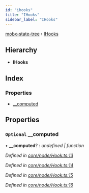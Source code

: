 ```yaml
---
id: "ihooks"
title: "IHooks"
sidebar_label: "IHooks"
---
```


[mobx-state-tree](../index.md) › [IHooks](ihooks.md)

## Hierarchy

* **IHooks**

## Index

### Properties

* [__computed](ihooks.md#optional-__computed)

## Properties

### `Optional` __computed

• **__computed**? : *undefined | function*

*Defined in [core/node/Hook.ts:13](https://github.com/mobxjs/mobx-state-tree/blob/2d85314b/packages/mobx-state-tree/src/core/node/Hook.ts#L13)*

*Defined in [core/node/Hook.ts:14](https://github.com/mobxjs/mobx-state-tree/blob/2d85314b/packages/mobx-state-tree/src/core/node/Hook.ts#L14)*

*Defined in [core/node/Hook.ts:15](https://github.com/mobxjs/mobx-state-tree/blob/2d85314b/packages/mobx-state-tree/src/core/node/Hook.ts#L15)*

*Defined in [core/node/Hook.ts:16](https://github.com/mobxjs/mobx-state-tree/blob/2d85314b/packages/mobx-state-tree/src/core/node/Hook.ts#L16)*
